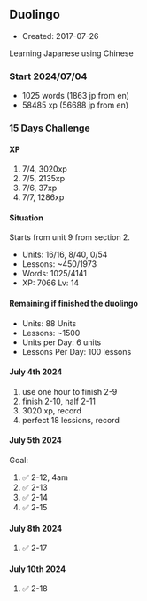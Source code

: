 ## Duolingo

- Created: 2017-07-26

Learning Japanese using Chinese

### Start 2024/07/04

- 1025 words (1863 jp from en)
- 58485 xp (56688 jp from en)


### 15 Days Challenge

#### XP

1. 7/4, 3020xp
1. 7/5, 2135xp
1. 7/6, 37xp
1. 7/7, 1286xp

#### Situation

Starts from unit 9 from section 2.

- Units: 16/16, 8/40, 0/54
- Lessons:  ~450/1973
- Words: 1025/4141
- XP: 7066 Lv: 14

#### Remaining if finished the duolingo

- Units: 88 Units
- Lessons: ~1500
- Units per Day: 6 units
- Lessons Per Day: 100 lessons

#### July 4th 2024

1. use one hour to finish 2-9
1. finish 2-10, half 2-11
1. 3020 xp, record
1. perfect 18 lessions, record

#### July 5th 2024

Goal: 

1. ✅ 2-12, 4am
1. ✅ 2-13
1. ✅ 2-14
1. ✅ 2-15

#### July 8th 2024

1. ✅ 2-17

#### July 10th 2024

1. ✅ 2-18